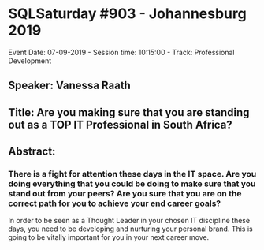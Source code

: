 # SQLSaturday #903 - Johannesburg 2019
Event Date: 07-09-2019 - Session time: 10:15:00 - Track: Professional Development
## Speaker: Vanessa Raath
## Title: Are you making sure that you are standing out as a TOP IT Professional in South Africa?
## Abstract:
### There is a fight for attention these days in the IT space. Are you doing everything that you could be doing to make sure that you stand out from your peers? Are you sure that you are on the correct path for you to achieve your end career goals? 

In order to be seen as a Thought Leader in your chosen IT discipline these days, you need to be developing and nurturing your personal brand. This is going to be vitally important for you in your next career move.
